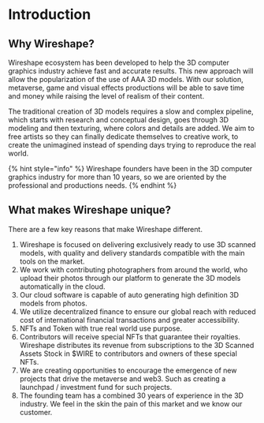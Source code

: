 # Introduction

## Why Wireshape?

Wireshape ecosystem has been developed to help the 3D computer graphics industry achieve fast and accurate results. This new approach will allow the popularization of the use of AAA 3D models. With our solution, metaverse, game and visual effects productions will be able to save time and money while raising the level of realism of their content.

The traditional creation of 3D models requires a slow and complex pipeline, which starts with research and conceptual design, goes through 3D modeling and then texturing, where colors and details are added. We aim to free artists so they can finally dedicate themselves to creative work, to create the unimagined instead of spending days trying to reproduce the real world.

{% hint style="info" %}
Wireshape founders have been in the 3D computer graphics industry for more than 10 years, so we are oriented by the professional and productions needs.
{% endhint %}

## What makes Wireshape unique?

There are a few key reasons that make Wireshape different.

1. Wireshape is focused on delivering exclusively ready to use 3D scanned models, with quality and delivery standards compatible with the main tools on the market.
2. We work with contributing photographers from around the world, who upload their photos through our platform to generate the 3D models automatically in the cloud.
3. Our cloud software is capable of auto generating high definition 3D models from photos.
4. We utilize decentralized finance to ensure our global reach with reduced cost of international financial transactions and greater accessibility.
5. NFTs and Token with true real world use purpose.
6. Contributors will receive special NFTs that guarantee their royalties. Wireshape distributes its revenue from subscriptions to the 3D Scanned Assets Stock in $WIRE to contributors and owners of these special NFTs.
7. We are creating opportunities to encourage the emergence of new projects that drive the metaverse and web3. Such as creating a launchpad / investment fund for such projects.
8. The founding team has a combined 30 years of experience in the 3D industry. We feel in the skin the pain of this market and we know our customer.
